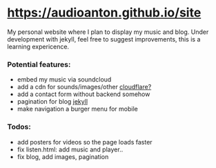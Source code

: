 # https://audioanton.github.io/site
My personal website where I plan to display my music and blog. Under development with jekyll, feel free to suggest improvements, this is a learning expericence.

### Potential features:
- embed my music via soundcloud
- add a cdn for sounds/images/other [cloudflare?](https://www.cloudflare.com/sv-se/application-services/products/cdn/) 
- add a contact form without backend somehow
- pagination for blog [jekyll](https://jekyllrb.com/docs/pagination/)
- make navigation a burger menu for mobile

### Todos:
- add posters for videos so the page loads faster
- fix listen.html: add music and player..
- fix blog, add images, pagination

